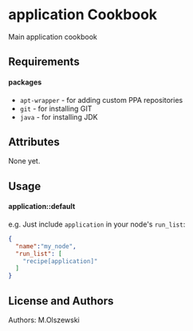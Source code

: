 application Cookbook
====================
Main application cookbook


Requirements
------------
#### packages
- `apt-wrapper` - for adding custom PPA repositories
- `git` - for installing GIT
- `java` - for installing JDK

Attributes
----------
None yet.

Usage
-----
#### application::default

e.g.
Just include `application` in your node's `run_list`:

```json
{
  "name":"my_node",
  "run_list": [
    "recipe[application]"
  ]
}
```

License and Authors
-------------------
Authors: M.Olszewski
